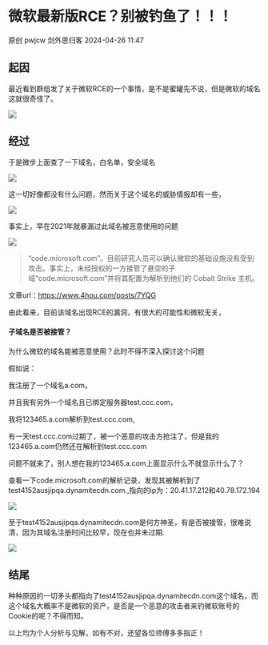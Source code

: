 #  微软最新版RCE？别被钓鱼了！！！   
原创 pwjcw  剑外思归客   2024-04-26 11:47  
  
## 起因  
  
最近看到群组发了关于微软RCE的一个事情，是不是蜜罐先不说，但是微软的域名这就很奇怪了。  
  
![](https://mmbiz.qpic.cn/mmbiz_png/9bOzaictich6TicIrTWp9rPXgtncbFhETu5b9ABQ15YDgCHghSonprXQG6C2MOicLXOmnibVO37nwYTdPRs7HpvDYPg/640?wx_fmt=png&from=appmsg "")  
  
## 经过  
  
于是微步上面查了一下域名，白名单，安全域名  
  
![](https://mmbiz.qpic.cn/mmbiz_png/9bOzaictich6TicIrTWp9rPXgtncbFhETu5bulIYSky8fOowpCzLKlKlvLLDEiaaibibTBlfTCyQ3oibcDwHMbO91L6rg/640?wx_fmt=png&from=appmsg "")  
  
  
这一切好像都没有什么问题，然而关于这个域名的威胁情报却有一些，  
  
![](https://mmbiz.qpic.cn/mmbiz_png/9bOzaictich6TicIrTWp9rPXgtncbFhETu5iciaVpTNuCVcax44nCgTqlIQ2ia9DCJyg0GrROIeARwqBnyb7XYPscM0g/640?wx_fmt=png&from=appmsg "")  
  
  
事实上，早在2021年就暴漏过此域名被恶意使用的问题  
  
![](https://mmbiz.qpic.cn/mmbiz_png/9bOzaictich6TicIrTWp9rPXgtncbFhETu5ZbdKKNCDxuy2L3XrlQv6AOoYMpcqibCvum2jjaEuuskZdJYcv5wwygw/640?wx_fmt=png&from=appmsg "")  
  
> “code.microsoft.com”。目前研究人员可以确认微软的基础设施没有受到攻击。事实上，未经授权的一方接管了悬空的子域“code.microsoft.com”并将其配置为解析到他们的 Cobalt Strike 主机。  
  
  
文章url：https://www.4hou.com/posts/7YQG  
  
由此看来，目前该域名出现RCE的漏洞，有很大的可能性和微软无关，  
#### 子域名是否被接管？  
  
为什么微软的域名能被恶意使用？此时不得不深入探讨这个问题  
  
假如说：  
  
我注册了一个域名a.com，  
  
并且我有另外一个域名且已绑定服务器test.ccc.com，  
  
我将123465.a.com解析到test.ccc.com,  
  
有一天test.ccc.com过期了，被一个恶意的攻击方抢注了，但是我的123465.a.com仍然还在解析到test.ccc.com  
  
问题不就来了，别人想在我的123465.a.com上面显示什么不就显示什么了？  
  
查看一下code.microsoft.com的解析记录，发现其被解析到了test4152ausjipqa.dynamitecdn.com.,指向的ip为：20.41.17.212和40.78.172.194  
  
![](https://mmbiz.qpic.cn/mmbiz_png/9bOzaictich6TicIrTWp9rPXgtncbFhETu55icicXqwuibgEsAZP3MJ2nPtW2wbTmMKicMzTibMpibbhwAs5ia9NY2zOGaLQ/640?wx_fmt=png&from=appmsg "")  
  
  
至于test4152ausjipqa.dynamitecdn.com是何方神圣，有是否被接管，很难说清，因为其域名注册时间比较早，现在也并未过期.  
  
![](https://mmbiz.qpic.cn/mmbiz_png/9bOzaictich6TicIrTWp9rPXgtncbFhETu5WXV8vzrfm8goSE6rtP4MhVjfBJeEIOKpCBrY5NdB5PSF25kKSBBjww/640?wx_fmt=png&from=appmsg "")  
  
## 结尾  
  
种种原因的一切矛头都指向了test4152ausjipqa.dynamitecdn.com这个域名，而这个域名大概率不是微软的资产，是否是一个恶意的攻击者来钓微软账号的Cookie的呢？不得而知。  
  
以上均为个人分析与见解，如有不对，还望各位师傅多多指正！  
  
